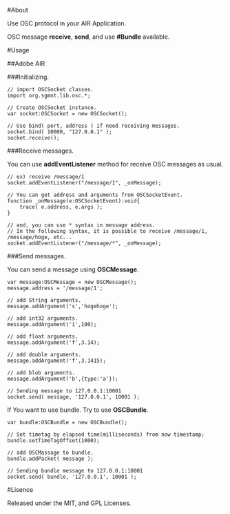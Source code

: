 #About

Use OSC protocol in your AIR Application.

OSC message **receive**, **send**, and use **#Bundle** available.

#Usage

##Adobe AIR

###Initializing.

    // import OSCSocket classes.
    import org.sgmnt.lib.osc.*;
    
    // Create OSCSocket instance.
    var socket:OSCSocket = new OSCSocket();
    
    // Use bind( port, address ) if need receiving messages.
    socket.bind( 10000, "127.0.0.1" );
    socket.receive();

###Receive messages.

You can use **addEventListener** method for receive OSC messages as usual.

    // ex) receive /message/1
    socket.addEventListener("/message/1", _onMessage);
    
    // You can get address and arguments from OSCSocketEvent.
    function _onMessage(e:OSCSocketEvent):void{
        trace( e.address, e.args );
    }

    // and, you can use * syntax in message address.
    // In the following syntax, it is possible to receive /message/1, /message/hoge, etc...
    socket.addEventListener("/message/*", _onMessage);

###Send messages.

You can send a message using **OSCMessage**.

    var message:OSCMessage = new OSCMessage();
    message.address = '/message/1';
    
    // add String arguments.
    message.addArgument('s','hogehoge');
    
    // add int32 arguments.
    message.addArgument('i',100);
    
    // add float arguments.
    message.addArgument('f',3.14);
    
    // add double arguments.
    message.addArgument('f',3.1415);
    
    // add blob arguments.
    message.addArgument('b',{type:'a'});
    
    // Sending message to 127.0.0.1:10001
    socket.send( message, '127.0.0.1', 10001 );

If You want to use bundle. Try to use **OSCBundle**.

    var bundle:OSCBundle = new OSCBundle();
    
    // Set timetag by elapsed time(milliseconds) from now timestamp;
    bundle.setTimeTagOffset(1000);
    
    // add OSCMassage to bundle.
    bundle.addPacket( message );
    
    // Sending bundle message to 127.0.0.1:10001
    socket.send( bundle, '127.0.0.1', 10001 );

#Lisence

Released under the MIT, and GPL Licenses.

